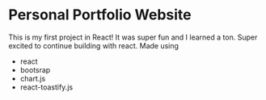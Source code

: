 # Personal Portfolio Website
This is my first project in React! It was super fun and I learned a ton. Super excited to continue building with react.
Made using
 - react
 - bootsrap
 - chart.js
 - react-toastify.js

 
